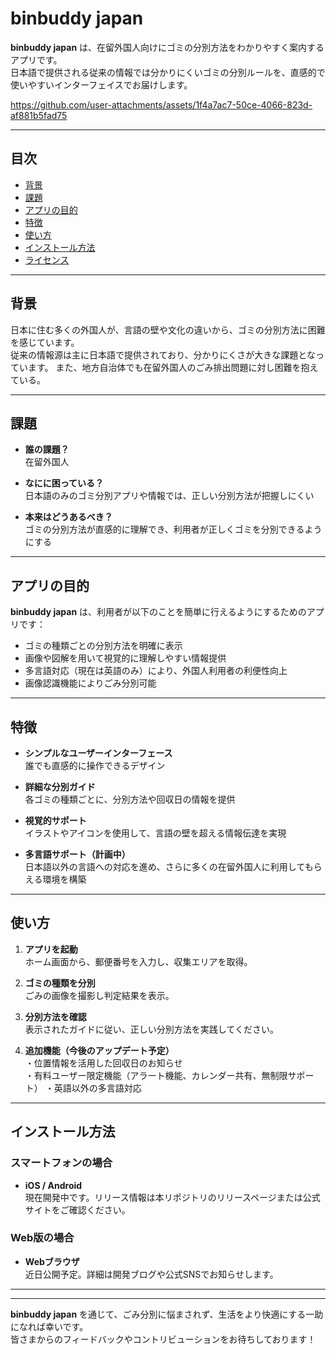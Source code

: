 # binbuddy japan

**binbuddy japan** は、在留外国人向けにゴミの分別方法をわかりやすく案内するアプリです。  
日本語で提供される従来の情報では分かりにくいゴミの分別ルールを、直感的で使いやすいインターフェイスでお届けします。


https://github.com/user-attachments/assets/1f4a7ac7-50ce-4066-823d-af881b5fad75


---

## 目次

- [背景](#背景)
- [課題](#課題)
- [アプリの目的](#アプリの目的)
- [特徴](#特徴)
- [使い方](#使い方)
- [インストール方法](#インストール方法)
- [ライセンス](#ライセンス)

---

## 背景

日本に住む多くの外国人が、言語の壁や文化の違いから、ゴミの分別方法に困難を感じています。  
従来の情報源は主に日本語で提供されており、分かりにくさが大きな課題となっています。
また、地方自治体でも在留外国人のごみ排出問題に対し困難を抱えている。

---

## 課題

- **誰の課題？**  
  在留外国人

- **なにに困っている？**  
  日本語のみのゴミ分別アプリや情報では、正しい分別方法が把握しにくい

- **本来はどうあるべき？**  
  ゴミの分別方法が直感的に理解でき、利用者が正しくゴミを分別できるようにする

---

## アプリの目的

**binbuddy japan** は、利用者が以下のことを簡単に行えるようにするためのアプリです：

- ゴミの種類ごとの分別方法を明確に表示
- 画像や図解を用いて視覚的に理解しやすい情報提供
- 多言語対応（現在は英語のみ）により、外国人利用者の利便性向上
- 画像認識機能によりごみ分別可能

---

## 特徴

- **シンプルなユーザーインターフェース**  
  誰でも直感的に操作できるデザイン

- **詳細な分別ガイド**  
  各ゴミの種類ごとに、分別方法や回収日の情報を提供

- **視覚的サポート**  
  イラストやアイコンを使用して、言語の壁を超える情報伝達を実現

- **多言語サポート（計画中）**  
  日本語以外の言語への対応を進め、さらに多くの在留外国人に利用してもらえる環境を構築

---

## 使い方

1. **アプリを起動**  
   ホーム画面から、郵便番号を入力し、収集エリアを取得。

2. **ゴミの種類を分別**  
   ごみの画像を撮影し判定結果を表示。

3. **分別方法を確認**  
   表示されたガイドに従い、正しい分別方法を実践してください。

4. **追加機能（今後のアップデート予定）**  
   ・位置情報を活用した回収日のお知らせ  
   ・有料ユーザー限定機能（アラート機能、カレンダー共有、無制限サポート）
   ・英語以外の多言語対応

---

## インストール方法

### スマートフォンの場合

- **iOS / Android**  
  現在開発中です。リリース情報は本リポジトリのリリースページまたは公式サイトをご確認ください。

### Web版の場合

- **Webブラウザ**  
  近日公開予定。詳細は開発ブログや公式SNSでお知らせします。

---




---

**binbuddy japan** を通じて、ごみ分別に悩まされず、生活をより快適にする一助になれば幸いです。  
皆さまからのフィードバックやコントリビューションをお待ちしております！
